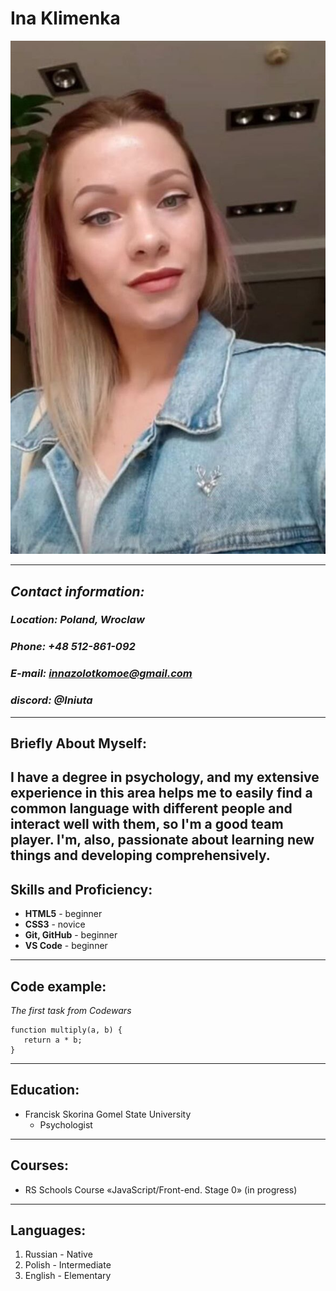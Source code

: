 # **Ina Klimenka**
![Alt-photo](./images/photo1640464649.jpg)
****
## ***Contact information:***
### *Location: Poland, Wroclaw*
### *Phone: +48 512-861-092*
### *E-mail: innazolotkomoe@gmail.com*
### *discord: @Iniuta*
****
## **Briefly About Myself:**
I have a degree in psychology, and my extensive experience in this area helps me to easily find a common language with different people and interact well with them, so I'm a good team player. I'm, also, passionate about learning new things and developing comprehensively.
---
## **Skills and Proficiency:**
* **HTML5** - beginner
* **CSS3** - novice
* **Git, GitHub** - beginner
* **VS Code** - beginner
---
  ## **Code example:**
  *The first task from Codewars*
 ```
function multiply(a, b) {
    return a * b;
}
```
****
## **Education:**
* Francisk Skorina Gomel State University
  * Psychologist
---
## **Courses:**
*  RS Schools Course «JavaScript/Front-end. Stage 0» (in progress)
---
## **Languages:**
1. Russian - Native
2. Polish - Intermediate
3. English - Elementary
